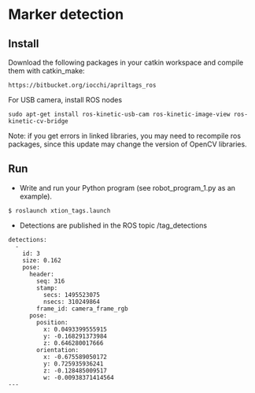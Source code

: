 # Marker detection #


## Install ##

Download the following packages in your catkin workspace and compile them with catkin_make:

```
https://bitbucket.org/iocchi/apriltags_ros
```

For USB camera, install ROS nodes

```
sudo apt-get install ros-kinetic-usb-cam ros-kinetic-image-view ros-kinetic-cv-bridge 
```

Note: if you get errors in linked libraries, you may need to recompile ros packages, since this update may change the version of OpenCV libraries.


## Run ##

* Write and run your Python program (see robot_program_1.py as an example).

```
$ roslaunch xtion_tags.launch
```

* Detections are published in the ROS topic /tag_detections

```
detections: 
  - 
    id: 3
    size: 0.162
    pose: 
      header: 
        seq: 316
        stamp: 
          secs: 1495523075
          nsecs: 310249864
        frame_id: camera_frame_rgb
      pose: 
        position: 
          x: 0.0493399555915
          y: -0.168291373984
          z: 0.646280017666
        orientation: 
          x: -0.675589050172
          y: 0.725935936241
          z: -0.128485009517
          w: -0.00938371414564
---

```


